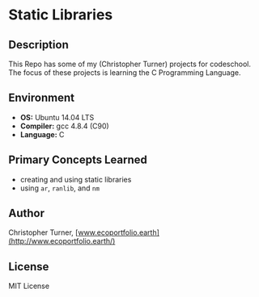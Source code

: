 # Static Libraries

## Description

This Repo has some of my (Christopher Turner) projects for codeschool.
The focus of these projects is learning the C Programming Language.

## Environment

* __OS:__ Ubuntu 14.04 LTS
* __Compiler:__ gcc 4.8.4 (C90)
* __Language:__ C

## Primary Concepts Learned

* creating and using static libraries
* using ``ar``, ``ranlib``, and ``nm``

## Author

Christopher Turner, [www.ecoportfolio.earth](http://www.ecoportfolio.earth/)

## License

MIT License
